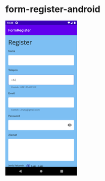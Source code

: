 # form-register-android



<Img src="https://github.com/a7chax/form-register-android/blob/main/Screenshot_20220406_103810.png" width="45%"/>
